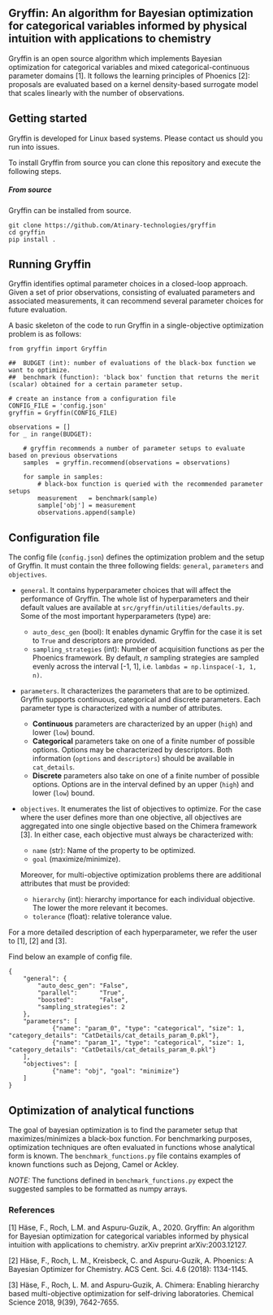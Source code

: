 ## Gryffin: An algorithm for Bayesian optimization for categorical variables informed by physical intuition with applications to chemistry

Gryffin is an open source algorithm which implements Bayesian optimization for categorical variables and mixed categorical-continuous parameter domains [1]. It follows the learning principles of Phoenics [2]: proposals are evaluated based on a kernel density-based surrogate model that scales linearly with the number of observations.


## Getting started

Gryffin is developed for Linux based systems. Please contact us should you run into issues. 

To install Gryffin from source you can clone this repository and execute the following steps.

##### From source 

Gryffin can be installed from source. 
```
git clone https://github.com/Atinary-technologies/gryffin
cd gryffin 
pip install .
```

## Running Gryffin

Gryffin identifies optimal parameter choices in a closed-loop approach. Given a set of prior observations, consisting of evaluated parameters and associated measurements, it can recommend several parameter choices for future evaluation.

A basic skeleton of the code to run Gryffin in a single-objective optimization problem is as follows:
```
from gryffin import Gryffin

##  BUDGET (int): number of evaluations of the black-box function we want to optimize.
##  benchmark (function): 'black box' function that returns the merit (scalar) obtained for a certain parameter setup.

# create an instance from a configuration file
CONFIG_FILE = 'config.json'
gryffin = Gryffin(CONFIG_FILE)

observations = []
for _ in range(BUDGET):

    # gryffin recommends a number of parameter setups to evaluate based on previous observations
    samples  = gryffin.recommend(observations = observations)
   
    for sample in samples:
        # black-box function is queried with the recommended parameter setups 
        measurement   = benchmark(sample)
        sample['obj'] = measurement
        observations.append(sample)
```

## Configuration file

The config file (`config.json`) defines the optimization problem and the setup of Gryffin. It must contain the three following fields: `general`, `parameters` and `objectives`.

- `general`. It contains hyperparameter choices that will affect the performance of Gryffin. The whole list of hyperparameters and their default values are available at `src/gryffin/utilities/defaults.py`. Some of the most important hyperparameters (type) are:
    - `auto_desc_gen` (bool): It enables dynamic Gryffin for the case it is set to `True` and descriptors are provided.
    - `sampling_strategies` (int): Number of acquisition functions as per the Phoenics framework. By default, *n* sampling strategies are sampled evenly across the interval [-1, 1], i.e. `lambdas = np.linspace(-1, 1, n)`.

- `parameters`. It characterizes the parameters that are to be optimized. Gryffin supports continuous, categorical and discrete parameters. Each parameter type is characterized with a number of attributes.

    - **Continuous** parameters are characterized by an upper (`high`) and lower (`low`) bound.
    - **Categorical** parameters take on one of a finite number of possible options. Options may be characterized by descriptors. Both information (`options` and `descriptors`) should be available in `cat_details`.
    - **Discrete** parameters also take on one of a finite number of possible options. Options are in the interval defined by an upper (`high`) and lower (`low`) bound.

- `objectives`. It enumerates the list of objectives to optimize. For the case where the user defines more than one objective, all objectives are aggregated into one single objective based on the Chimera framework [3]. In either case, each objective must always be characterized with:
    - `name` (str): Name of the property to be optimized.
    - `goal` (maximize/minimize).

    Moreover, for multi-objective optimization problems there are additional attributes that must be provided:
    - `hierarchy` (int): hierarchy importance for each individual objective. The lower the more relevant it becomes.
    - `tolerance` (float): relative tolerance value.

For a more detailed description of each hyperparameter, we refer the user to [1], [2] and [3].

Find below an example of config file.
```
{
	"general": {
		"auto_desc_gen": "False",
		"parallel":      "True",
		"boosted":       "False",
		"sampling_strategies": 2
	},
	"parameters": [
			{"name": "param_0", "type": "categorical", "size": 1, "category_details": "CatDetails/cat_details_param_0.pkl"},
			{"name": "param_1", "type": "categorical", "size": 1, "category_details": "CatDetails/cat_details_param_0.pkl"}
	],
	"objectives": [
			{"name": "obj", "goal": "minimize"}
    ]
}
```

## Optimization of analytical functions

The goal of bayesian optimization is to find the parameter setup that maximizes/minimizes a black-box function. For benchmarking purposes, optimization techniques are often evaluated in functions whose analytical form is known. The `benchmark_functions.py` file contains examples of known functions such as Dejong, Camel or Ackley.

*NOTE:* The functions defined in `benchmark_functions.py` expect the suggested samples to be formatted as numpy arrays. 

### References
[1] Häse, F., Roch, L.M. and Aspuru-Guzik, A., 2020. Gryffin: An algorithm for Bayesian optimization for categorical variables informed by physical intuition with applications to chemistry. arXiv preprint arXiv:2003.12127.

[2] Häse, F., Roch, L. M., Kreisbeck, C. and  Aspuru-Guzik, A. Phoenics: A Bayesian Optimizer for Chemistry. ACS Cent. Sci. 4.6 (2018): 1134-1145.

[3] Häse, F., Roch, L. M. and  Aspuru-Guzik, A. Chimera: Enabling hierarchy based multi-objective optimization for self-driving laboratories. Chemical Science 2018, 9(39), 7642-7655.
